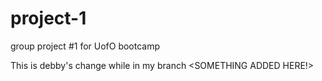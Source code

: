 # project-1
group project #1 for UofO bootcamp

This is debby's change while in my branch
<SOMETHING ADDED HERE!>

<MORE ADDED>

<BLAAAAAA>
